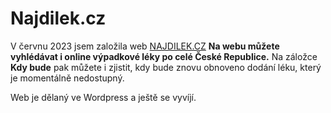 # Najdilek.cz

V červnu 2023 jsem založila web [NAJDILEK.CZ](https://najdilek.cz/) **Na webu můžete vyhlédávat i online výpadkové léky po celé České Republice.**
Na záložce **Kdy bude** pak můžete i zjistit, kdy bude znovu obnoveno dodání léku, který je momentálně nedostupný.

Web je dělaný ve Wordpress a ještě se vyvíjí.
